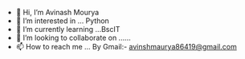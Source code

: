 - 👋 Hi, I’m Avinash Mourya
- 👀 I’m interested in ... Python 
- 🌱 I’m currently learning ...BscIT
- 💞️ I’m looking to collaborate on ......
- 📫 How to reach me ... By Gmail:- avinshmaurya86419@gmail.com

<!---
Wolverine9969/Wolverine9969 is a ✨ special ✨ repository because its `README.md` (this file) appears on your GitHub profile.
You can click the Preview link to take a look at your changes.
--->
